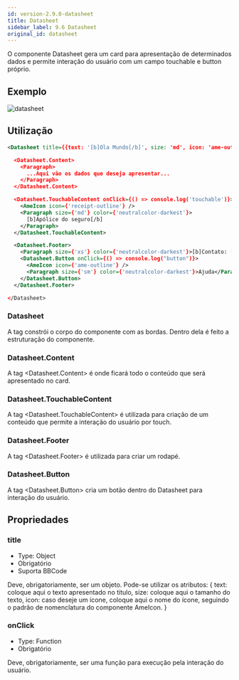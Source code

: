 ```yaml
---
id: version-2.9.0-datasheet
title: Datasheet
sidebar_label: 9.6 Datasheet
original_id: datasheet
---
```


O componente Datasheet gera um card para apresentação de determinados dados e permite interação do usuário com um campo touchable e button próprio.

## Exemplo

![datasheet](assets/images_components/v2.0.0/datasheet.png)

## Utilização

```xml
<Datasheet title={{text: '[b]Ola Mundo[/b]', size: 'md', icon: 'ame-outline'}}>

  <Datasheet.Content>
    <Paragraph>
      ...Aqui vão os dados que deseja apresentar...
    </Paragraph>
  </Datasheet.Content>

  <Datasheet.TouchableContent onClick={() => console.log('touchable')}>
    <AmeIcon icon={'receipt-outline'} />
    <Paragraph size={'md'} color={'neutralcolor-darkest'}>
      [b]Apólice do seguro[/b]
    </Paragraph>
  </Datasheet.TouchableContent>

  <Datasheet.Footer>
    <Paragraph size={'xs'} color={'neutralcolor-darkest'}>[b]Contato: [/b] 0800-709-8059</Paragraph>
    <Datasheet.Button onClick={() => console.log("button")}>
      <AmeIcon icon={'ame-outline'} />
      <Paragraph size={'sm'} color={'neutralcolor-darkest'}>Ajuda</Paragraph>
    </Datasheet.Button>
  </Datasheet.Footer>

</Datasheet>
```

### Datasheet

A tag <Datasheet> constrói o corpo do componente com as bordas. Dentro dela é feito a estruturação do componente.

### Datasheet.Content

A tag <Datasheet.Content> é onde ficará todo o conteúdo que será apresentado no card.

### Datasheet.TouchableContent

A tag <Datasheet.TouchableContent> é utilizada para criação de um conteúdo que permite a interação do usuário por touch.

### Datasheet.Footer

A tag <Datasheet.Footer> é utilizada para criar um rodapé.

### Datasheet.Button

A tag <Datasheet.Button> cria um botão dentro do Datasheet para interação do usuário.

## Propriedades

### title

- Type: Object
- Obrigatório
- Suporta BBCode

Deve, obrigatoriamente, ser um objeto. Pode-se utilizar os atributos:
{
text: coloque aqui o texto apresentado no titulo,
size: coloque aqui o tamanho do texto,
icon: caso deseje um ícone, coloque aqui o nome do ícone, seguindo o padrão de nomenclatura do componente AmeIcon.
}

### onClick

- Type: Function
- Obrigatório

Deve, obrigatoriamente, ser uma função para execução pela interação do usuário.
